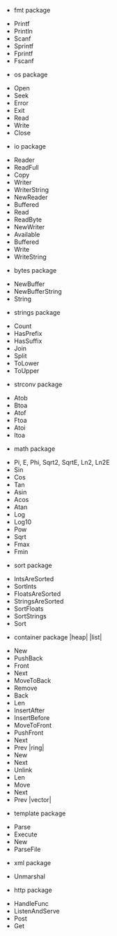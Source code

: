 * fmt package
- Printf
- Println
- Scanf
- Sprintf
- Fprintf
- Fscanf
* os package
- Open
- Seek
- Error
- Exit
- Read
- Write
- Close
* io package
- Reader
- ReadFull
- Copy
- Writer
- WriterString
- NewReader
- Buffered
- Read
- ReadByte
- NewWriter
- Available
- Buffered
- Write
- WriteString
* bytes package
- NewBuffer
- NewBufferString
- String
* strings package
- Count
- HasPrefix
- HasSuffix
- Join
- Split
- ToLower
- ToUpper
* strconv package
- Atob
- Btoa
- Atof
- Ftoa
- Atoi
- Itoa
* math package
- Pi, E, Phi, Sqrt2, SqrtE, Ln2, Ln2E
- Sin
- Cos
- Tan
- Asin
- Acos
- Atan
- Log
- Log10
- Pow
- Sqrt
- Fmax
- Fmin
* sort package
- IntsAreSorted
- SortInts
- FloatsAreSorted
- StringsAreSorted
- SortFloats
- SortStrings
- Sort
* container package
|heap|
|list|
- New
- PushBack
- Front
- Next
- MoveToBack
- Remove
- Back
- Len
- InsertAfter
- InsertBefore
- MoveToFront
- PushFront
- Next
- Prev
|ring|
- New
- Next
- Unlink
- Len
- Move
- Next
- Prev
|vector|

* template package
- Parse
- Execute
- New
- ParseFile
* xml package
- Unmarshal
* http package
- HandleFunc
- ListenAndServe
- Post
- Get
